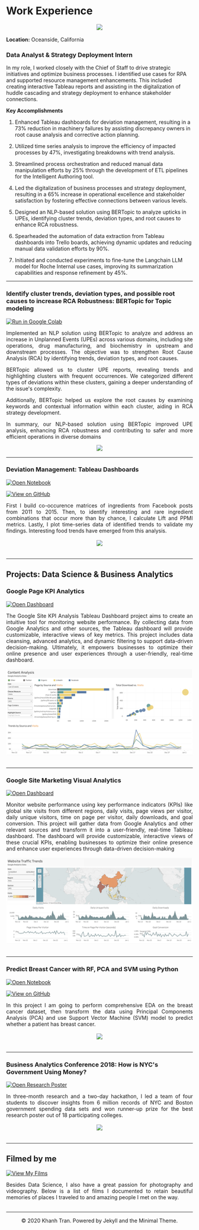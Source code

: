 
# Work Experience

<center><img  src="images/Team 2.png"/></center>

**Location:**  Oceanside, California
### Data Analyst & Strategy Deployment Intern

In my role, I worked closely with the Chief of Staff to drive strategic initiatives and optimize business processes. I identified use cases for RPA and supported resource management enhancements. This included creating interactive Tableau reports and assisting in the digitalization of huddle cascading and strategy deployment to enhance stakeholder connections.
  
**Key Accomplishments** 
1.  Enhanced Tableau dashboards for deviation management, resulting in a 73% reduction in machinery failures by assisting discrepancy owners in root cause analysis and corrective action planning.
    
2.  Utilized time series analysis to improve the efficiency of impacted processes by 47%, investigating breakdowns with trend analysis.
    
3.  Streamlined process orchestration and reduced manual data manipulation efforts by 25% through the development of ETL pipelines for the Intelligent Authoring tool.
    
4.  Led the digitalization of business processes and strategy deployment, resulting in a 65% increase in operational excellence and stakeholder satisfaction by fostering effective connections between various levels.
    
5.  Designed an NLP-based solution using BERTopic to analyze upticks in UPEs, identifying cluster trends, deviation types, and root causes to enhance RCA robustness.
    
6.  Spearheaded the automation of data extraction from Tableau dashboards into Trello boards, achieving dynamic updates and reducing manual data validation efforts by 90%.
    
7.  Initiated and conducted experiments to fine-tune the Langchain LLM model for Roche Internal use cases, improving its summarization capabilities and response refinement by 45%.

 
 

---

###  Identify cluster trends, deviation types, and possible root causes to increase RCA Robustness: BERTopic for Topic modeling 

  

[![Run in Google Colab](https://img.shields.io/badge/Colab-Run_in_Google_Colab-blue?logo=Google&logoColor=FDBA18)](https://colab.research.google.com/drive/1f32gj5IYIyFipoINiC8P3DvKat-WWLUK)

  

<div  style="text-align: justify"> Implemented an NLP solution using BERTopic to analyze and address an increase in Unplanned Events (UPEs) across various domains, including site operations, drug manufacturing, and biochemistry in upstream and downstream processes. The objective was to strengthen Root Cause Analysis (RCA) by identifying trends, deviation types, and root causes.

BERTopic allowed us to cluster UPE reports, revealing trends and highlighting clusters with frequent occurrences. We categorized different types of deviations within these clusters, gaining a deeper understanding of the issue's complexity.

Additionally, BERTopic helped us explore the root causes by examining keywords and contextual information within each cluster, aiding in RCA strategy development.

In summary, our NLP-based solution using BERTopic improved UPE analysis, enhancing RCA robustness and contributing to safer and more efficient operations in diverse domains</div>

  

<center><img  src="images/BERT-classification.png"/></center>

  

---

### Deviation Management: Tableau Dashboards

  

[![Open Notebook](https://img.shields.io/badge/Jupyter-Open_Notebook-blue?logo=Jupyter)](projects/detect-food-trends-facebook.html)

[![View on GitHub](https://img.shields.io/badge/GitHub-View_on_GitHub-blue?logo=GitHub)](https://github.com/chriskhanhtran/facebook-detect-food-trends)

  

<div  style="text-align: justify">First I build co-occurence matrices of ingredients from Facebook posts from 2011 to 2015. Then, to identify interesting and rare ingredient combinations that occur more than by chance, I calculate Lift and PPMI metrics. Lastly, I plot time-series data of identified trends to validate my findings. Interesting food trends have emerged from this analysis.</div>

<br>

<center><img  src="images/fb-food-trends.png"></center>

<br>

---

## Projects: Data Science & Business Analytics

  

### Google Page KPI Analytics

  

[![Open Dashboard ](https://img.shields.io/badge/Tableau-E97627?style=for-the-badge&logo=Tableau&logoColor=white)](https://public.tableau.com/app/profile/vikrant.deshmukh3199/viz/GoogleSiteAnalytics/Dashboard)


  

<div  style="text-align: justify">The Google Site KPI Analysis Tableau Dashboard project aims to create an intuitive tool for monitoring website performance. By collecting data from Google Analytics and other sources, the Tableau dashboard will provide customizable, interactive views of key metrics. This project includes data cleansing, advanced analytics, and dynamic filtering to support data-driven decision-making. Ultimately, it empowers businesses to optimize their online presence and user experiences through a user-friendly, real-time dashboard.</div>

<br>

<center><img  src="images/Google.png"/></center>

<br>

  

---

### Google Site Marketing Visual Analytics

  
[![Open Dashboard](https://img.shields.io/badge/Tableau-E97627?style=for-the-badge&logo=Tableau&logoColor=white)](https://public.tableau.com/app/profile/vikrant.deshmukh3199/viz/MKTG542MarketingVisualAnalyticsProject/Dashboard)

  

<div  style="text-align: justify">Monitor website performance using key performance indicators (KPIs) like global site visits from different regions, daily visits, page views per visitor, daily unique visitors, time on page per visitor, daily downloads, and goal conversion. This project will gather data from Google Analytics and other relevant sources and transform it into a user-friendly, real-time Tableau dashboard. The dashboard will provide customizable, interactive views of these crucial KPIs, enabling businesses to optimize their online presence and enhance user experiences through data-driven decision-making</div>

<br>

<center><img  src="images/Website.png"/></center>

<br>

  

---

### Predict Breast Cancer with RF, PCA and SVM using Python

  

[![Open Notebook](https://img.shields.io/badge/Jupyter-Open_Notebook-blue?logo=Jupyter)](projects/breast-cancer.html)

[![View on GitHub](https://img.shields.io/badge/GitHub-View_on_GitHub-blue?logo=GitHub)](https://github.com/chriskhanhtran/predict-breast-cancer-with-rf-pca-svm/blob/master/breast-cancer.ipynb)

  

<div  style="text-align: justify">In this project I am going to perform comprehensive EDA on the breast cancer dataset, then transform the data using Principal Components Analysis (PCA) and use Support Vector Machine (SVM) model to predict whether a patient has breast cancer.</div>

<br>

<center><img  src="images/breast-cancer.png"/></center>

<br>

  

---

### Business Analytics Conference 2018: How is NYC's Government Using Money?

  

[![Open Research Poster](https://img.shields.io/badge/PDF-Open_Research_Poster-blue?logo=adobe-acrobat-reader&logoColor=white)](pdf/bac2018.pdf)

  

<div  style="text-align: justify">In three-month research and a two-day hackathon, I led a team of four students to discover insights from 6 million records of NYC and Boston government spending data sets and won runner-up prize for the best research poster out of 18 participating colleges.</div>

<br>

<center><img  src="images/bac2018.JPG"/></center>

<br>

  

---

## Filmed by me

  

[![View My Films](https://img.shields.io/badge/YouTube-View_My_Films-grey?logo=youtube&labelColor=FF0000)](https://www.youtube.com/watch?v=vfZwdEWgUPE)

  

<div  style="text-align: justify">Besides Data Science, I also have a great passion for photography and videography. Below is a list of films I documented to retain beautiful memories of places I traveled to and amazing people I met on the way.</div>

<br>

 

---

<center>© 2020 Khanh Tran. Powered by Jekyll and the Minimal Theme.</center>